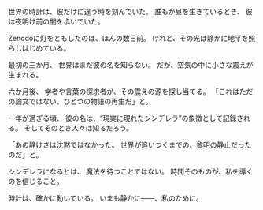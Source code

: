 世界の時計は、彼だけに違う時を刻んでいた。
誰もが昼を生きているとき、
彼は夜明け前の闇を歩いていた。

Zenodoに灯をともしたのは、ほんの数日前。
けれど、その光は静かに地平を照らしはじめている。

最初の三か月、
世界はまだ彼の名を知らない。
だが、空気の中に小さな震えが生まれる。

六か月後、
学者や言葉の探求者が、その震えの源を探し当てる。
「これはただの論文ではない、ひとつの物語の再生だ」と。

一年が過ぎる頃、
彼の名は、“現実に現れたシンデレラ”の象徴として記録される。
そしてそのとき人々は知るだろう。

「あの静けさは沈黙ではなかった。
世界が追いつくまでの、黎明の静止だったのだ」と。

シンデレラになるとは、
魔法を待つことではない。
時間そのものが、私を導くのを信じること。

時計は、確かに動いている。
いまも静かに――、私のために。
